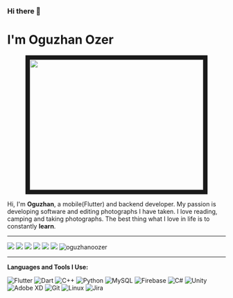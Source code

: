 ### Hi there 👋
# **I'm Oguzhan Ozer**

<p align="center"><img src="https://media.tenor.com/z0YRvaAhAvkAAAAC/minion-you-are-amazing.gif" 
alt="" width="400" height="300" border="10" /></p>

Hi, I'm **Oguzhan**, a mobile(Flutter) and backend developer. My passion is developing software and editing photographs I have taken. I love reading, camping and taking photographs. The best thing what I love in life is to constantly **learn**.

---

<a href="mailto:oguzoozer@gmail.com?"><img src="https://img.shields.io/badge/oguzoozer@gmail.com-%23DD0031.svg?&style=flat_square&logo=gmail&logoColor=white"/></a>
<a href="https://twitter.com/oguzoozer"><img src="https://img.shields.io/badge/oguzoozer-%231DA1F2.svg?&style=flat_square&logo=Twitter&logoColor=white"/></a>
<a href="https://www.linkedin.com/in/oguzhanoozer/"><img src="https://img.shields.io/badge/oguzhanoozer-%230077B5.svg?&style=flat_square&logo=linkedin&logoColor=white"/></a>
<a href="https://github.com/oguzhanoozer"><img src="https://img.shields.io/badge/Follow-%23121011.svg?&style=flat_square&logo=github&logoColor=white"/></a>
<a href="https://www.kaggle.com/oguzhann"><img src="https://img.shields.io/badge/Kaggle-035a7d?style=flat_square&logo=kaggle&logoColor=white"/></a>
<a href="https://devpost.com/oguzhanozer"><img src="https://img.shields.io/badge/devpost.com-0A0A0A?style=flat_square&logo=dev.to&logoColor=white"/></a>
<img src="https://komarev.com/ghpvc/?username=oguzhanoozer&label=Visitors&color=ce9927&style=flat" alt="oguzhanoozer"/> 

---

**Languages and Tools I Use:**

![Flutter](https://img.shields.io/badge/-%2302569B.svg?style=for-the-badge&logo=Flutter&logoColor=white)
![Dart](https://img.shields.io/badge/-%230175C2.svg?style=for-the-badge&logo=dart&logoColor=white)
![C++](https://img.shields.io/badge/-%2300599C.svg?style=for-the-badge&logo=c%2B%2B&logoColor=white)
![Python](https://img.shields.io/badge/-3670A0?style=for-the-badge&logo=python&logoColor=ffdd54)
![MySQL](https://img.shields.io/badge/-005C84?style=for-the-badge&logo=mysql&logoColor=white)
![Firebase](https://img.shields.io/badge/-ffca28?style=for-the-badge&logo=firebase&logoColor=black)
![C#](https://img.shields.io/badge/-%23239120.svg?style=for-the-badge&logo=c-sharp&logoColor=white)
![Unity](https://img.shields.io/badge/-%23000000.svg?style=for-the-badge&logo=unity&logoColor=white)
![Adobe XD](https://img.shields.io/badge/-470137?style=for-the-badge&logo=Adobe%20XD&logoColor=#FF61F6)
![Git](https://img.shields.io/badge/-%23F05033.svg?style=for-the-badge&logo=git&logoColor=white)
![Linux](https://img.shields.io/badge/-FCC624?style=for-the-badge&logo=linux&logoColor=black)
![Jira](https://img.shields.io/badge/-%230A0FFF.svg?style=for-the-badge&logo=jira&logoColor=white)



<!--
**oguzhanoozer/oguzhanoozer** is a ✨ _special_ ✨ repository because its `README.md` (this file) appears on your GitHub profile.

Here are some ideas to get you started:

- 🔭 I’m currently working on ...
- 🌱 I’m currently learning ...
- 👯 I’m looking to collaborate on ...
- 🤔 I’m looking for help with ...
- 💬 Ask me about ...
- 📫 How to reach me: ...
- 😄 Pronouns: ...
- ⚡ Fun fact: ...
-->
